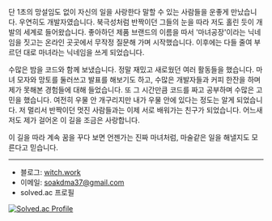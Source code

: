 단 1초의 망설임도 없이 자신의 일을 사랑한다 말할 수 있는 사람들을 운좋게 만났습니다. 우연히도 개발자였습니다. 북극성처럼 반짝이던 그들의 눈을 따라 저도 홀린 듯이 개발의 세계로 들어왔습니다. 좋아하던 제품 브랜드의 이름을 따서 '마녀공장'이라는 닉네임을 짓고는 온라인 곳곳에서 무작정 질문해 가며 시작했습니다. 이후에는 다들 줄여 부르던 대로 마녀라는 닉네임을 쓰게 되었습니다.

수많은 밤을 코드와 함께 보냈습니다. 정말 재밌고 새로웠던 여러 활동들을 했습니다. 마녀 모자와 망토를 둘러쓰고 발표를 해보기도 하고, 수많은 개발자들과 커피 한잔을 하며 제가 못해본 경험들에 대해 들었습니다. 또 그 시간만큼 코드를 짜고 공부하며 수많은 고민을 했습니다. 여전히 우물 안 개구리지만 내가 우물 안에 있다는 정도는 알게 되었습니다. 저 멀리서 반짝이던 멋진 사람들과는 이제 서로 배워가는 친구가 되었습니다. 어느새 저도 제가 걸어온 이 길을 조금은 사랑합니다.

이 길을 따라 계속 꿈을 꾸다 보면 언젠가는 진짜 마녀처럼, 마술같은 일을 해낼지도 모른다고 믿습니다.

---

- 블로그: [witch.work](https://witch.work)
- 이메일: <a href="mailto:soakdma37@gmail.com">soakdma37@gmail.com</a>
- solved.ac 프로필

[![Solved.ac Profile](http://mazassumnida.wtf/api/v2/generate_badge?boj=city)](https://solved.ac/city/)
